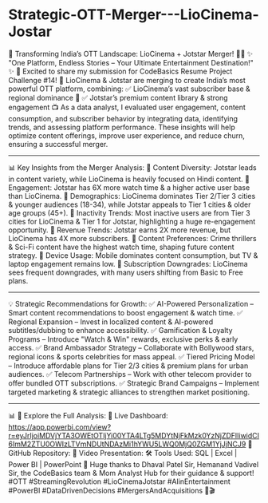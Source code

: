 # Strategic-OTT-Merger---LioCinema-Jostar

🚀 Transforming India’s OTT Landscape: LioCinema + Jotstar Merger! 🎥📡
✨ "One Platform, Endless Stories – Your Ultimate Entertainment Destination!" ✨
📢 Excited to share my submission for CodeBasics Resume Project Challenge #14! 🎉
LioCinema & Jotstar are merging to create India’s most powerful OTT platform, combining:
✅ LioCinema’s vast subscriber base & regional dominance 🎥
✅ Jotstar’s premium content library & strong engagement 📺
As a data analyst, I evaluated user engagement, content consumption, and subscriber behavior by integrating data, identifying trends, and assessing platform performance. These insights will help optimize content offerings, improve user experience, and reduce churn, ensuring a successful merger.
________________________________________
📊 Key Insights from the Merger Analysis:
📌 Content Diversity: Jotstar leads in content variety, while LioCinema is heavily focused on Hindi content.
📌 Engagement: Jotstar has 6X more watch time & a higher active user base than LioCinema.
📌 Demographics: LioCinema dominates Tier 2/Tier 3 cities & younger audiences (18-34), while Jotstar appeals to Tier 1 cities & older age groups (45+).
📌 Inactivity Trends: Most inactive users are from Tier 3 cities for LioCinema & Tier 1 for Jotstar, highlighting a huge re-engagement opportunity.
📌 Revenue Trends: Jotstar earns 2X more revenue, but LioCinema has 4X more subscribers.
📌 Content Preferences: Crime thrillers & Sci-Fi content have the highest watch time, shaping future content strategy.
📌 Device Usage: Mobile dominates content consumption, but TV & laptop engagement remains low.
📌 Subscription Downgrades: LioCinema sees frequent downgrades, with many users shifting from Basic to Free plans.
________________________________________
💡 Strategic Recommendations for Growth:
✅ AI-Powered Personalization – Smart content recommendations to boost engagement & watch time.
✅ Regional Expansion – Invest in localized content & AI-powered subtitles/dubbing to enhance accessibility.
✅ Gamification & Loyalty Programs – Introduce "Watch & Win" rewards, exclusive perks & early access.
✅ Brand Ambassador Strategy – Collaborate with Bollywood stars, regional icons & sports celebrities for mass appeal.
✅ Tiered Pricing Model – Introduce affordable plans for Tier 2/3 cities & premium plans for urban audiences.
✅ Telecom Partnerships – Work with other telecom provider to offer bundled OTT subscriptions.
✅ Strategic Brand Campaigns – Implement targeted marketing & strategic alliances to strengthen market positioning.
________________________________________
📊 🔗 Explore the Full Analysis:
📌 Live Dashboard: https://app.powerbi.com/view?r=eyJrIjoiMDVjYTA3OWEtOTljYi00YTA4LTg5MDYtNjFkMzk0YzNjZDFlIiwidCI6ImM2ZTU0OWIzLTVmNDUtNDAzMi1hYWU5LWQ0MjQ0ZGM1YjJjNCJ9
📌 GitHub Repository: 
📌 Video Presentation: 
🛠 Tools Used: SQL | Excel | Power BI | PowerPoint
🙌 Huge thanks to Dhaval Patel Sir, Hemanand Vadivel Sir, the CodeBasics team & Mom Analyst Hub for their guidance & support!
#OTT #StreamingRevolution #LioCinemaJotstar #AIinEntertainment #PowerBI #DataDrivenDecisions #MergersAndAcquisitions 🚀🎬

